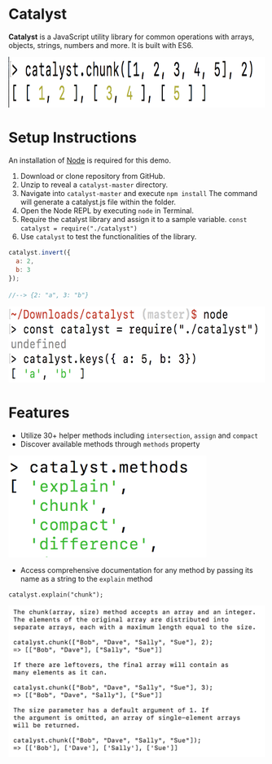 # Catalyst

**Catalyst** is a JavaScript utility library for common operations with
arrays, objects, strings, numbers and more. It is built with ES6.

<img src="./screenshots/chunk-method.png" alt="chunk method" height="100"/>

# Setup Instructions

An installation of [Node](https://nodejs.org/en/) is required for this demo.

1) Download or clone repository from GitHub.
2) Unzip to reveal a `catalyst-master` directory.
3) Navigate into `catalyst-master` and execute `npm install`
The command will generate a catalyst.js file within the folder.
4) Open the Node REPL by executing `node` in Terminal.
5) Require the catalyst library and assign it to a sample variable.
`const catalyst = require("./catalyst")`
6) Use `catalyst` to test the functionalities of the library.

```javascript
catalyst.invert({
  a: 2,
  b: 3
});

//--> {2: "a", 3: "b"}
```

<img src="./screenshots/setup.png" alt="Setup Process" height="150"/>

# Features

- Utilize 30+ helper methods including `intersection`, `assign` and `compact`
- Discover available methods through `methods` property

<img src="./screenshots/methods-property.png" alt="methods Property" height="200"/>

- Access comprehensive documentation for any method by passing its
name as a string to the `explain` method

```
catalyst.explain("chunk");
```
![explain Method](/screenshots/explain-method.png)
